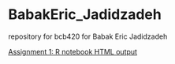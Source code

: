 # BabakEric_Jadidzadeh
repository for bcb420 for Babak Eric Jadidzadeh

[Assignment 1: R notebook HTML output](https://github.com/bcb420-2023/BabakEric_Jadidzadeh/blob/main/r_notebook.nb.html)
